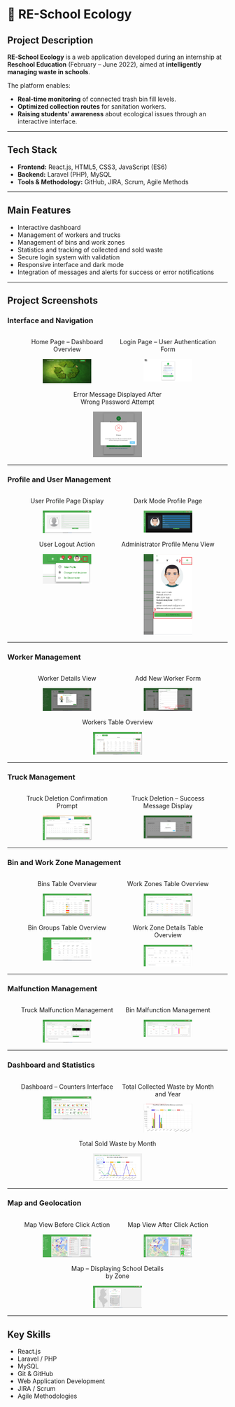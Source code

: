 # 🌱 RE-School Ecology

## Project Description
**RE-School Ecology** is a web application developed during an internship at **Reschool Education** (February – June 2022), aimed at **intelligently managing waste in schools**.

The platform enables:
- **Real-time monitoring** of connected trash bin fill levels.  
- **Optimized collection routes** for sanitation workers.  
- **Raising students’ awareness** about ecological issues through an interactive interface.  

---

## Tech Stack
- **Frontend:** React.js, HTML5, CSS3, JavaScript (ES6)  
- **Backend:** Laravel (PHP), MySQL  
- **Tools & Methodology:** GitHub, JIRA, Scrum, Agile Methods  

---

## Main Features
- Interactive dashboard
- Management of workers and trucks
- Management of bins and work zones
- Statistics and tracking of collected and sold waste
- Secure login system with validation
- Responsive interface and dark mode
- Integration of messages and alerts for success or error notifications

---

## Project Screenshots

### Interface and Navigation

<div align="center">
  <div style="display:inline-block; width:45%; vertical-align:top;">
    <p>Home Page – Dashboard Overview</p>
    <img src="./screenshots/1-accueil.png" width="49%">
  </div>

  <div style="display:inline-block; width:45%; vertical-align:top;">
    <p>Login Page – User Authentication Form</p>
    <img src="./screenshots/2-login.PNG" width="49%">
  </div>

</div>

<div align="center">

  <div style="display:inline-block; width:45%; vertical-align:top;">
    <p>Error Message Displayed After Wrong Password Attempt</p>
    <img src="./screenshots/3-mauvais_mot_de_passe.png" width="49%">
  </div>

</div>

---

### Profile and User Management
<div align="center">

  <div style="display:inline-block; width:45%; vertical-align:top;">
    <p>User Profile Page Display</p>
    <img src="./screenshots/4-profil.png" width="49%">
  </div>

  <div style="display:inline-block; width:45%; vertical-align:top;">
    <p>Dark Mode Profile Page</p>
    <img src="./screenshots/5-dark_profile.png" width="49%">
  </div>

</div>

<div align="center">

  <div style="display:inline-block; width:45%; vertical-align:top;">
    <p>User Logout Action</p>
    <img src="./screenshots/6-logout.png" width="49%">
  </div>

  <div style="display:inline-block; width:45%; vertical-align:top;">
    <p>Administrator Profile Menu View</p>
    <img src="./screenshots/6-affichage-profile-gestionnaire-menu.png" width="49%">
  </div>

</div>

---

### Worker Management
<div align="center">

  <div style="display:inline-block; width:45%; vertical-align:top;">
    <p>Worker Details View</p>
    <img src="./screenshots/7-afficher_details_ouvrier.png" width="49%">
  </div>

  <div style="display:inline-block; width:45%; vertical-align:top;">
    <p>Add New Worker Form</p>
    <img src="./screenshots/8-ajout_nouveau_ouvrier.png" width="49%">
  </div>

</div>

<div align="center">

  <div style="display:inline-block; width:45%; vertical-align:top;">
    <p>Workers Table Overview</p>
    <img src="./screenshots/9-tableau_ouvrier.png" width="49%">
  </div>

</div>

---

### Truck Management
<div align="center">

  <div style="display:inline-block; width:45%; vertical-align:top;">
    <p>Truck Deletion Confirmation Prompt</p>
    <img src="./screenshots/10-camion_supprimer.png" width="49%">
  </div>

  <div style="display:inline-block; width:45%; vertical-align:top;">
    <p>Truck Deletion – Success Message Display</p>
    <img src="./screenshots/11-camion_succes_supprim.png" width="49%">
  </div>

</div>

---

### Bin and Work Zone Management
<div align="center">

  <div style="display:inline-block; width:45%; vertical-align:top;">
    <p>Bins Table Overview</p>
    <img src="./screenshots/12-tableau_poubelle.png" width="49%">
  </div>

  <div style="display:inline-block; width:45%; vertical-align:top;">
    <p>Work Zones Table Overview</p>
    <img src="./screenshots/13-tableau_zone_travail.png" width="49%">
  </div>

</div>

<div align="center">

  <div style="display:inline-block; width:45%; vertical-align:top;">
    <p>Bin Groups Table Overview</p>
    <img src="./screenshots/14-tableau_group_poubelle.png" width="49%">
  </div>

  <div style="display:inline-block; width:45%; vertical-align:top;">
    <p>Work Zone Details Table Overview</p>
    <img src="./screenshots/15-tableau_details_zone_travail.png" width="49%">
  </div>

</div>

---

### Malfunction Management
<div align="center">

  <div style="display:inline-block; width:45%; vertical-align:top;">
    <p>Truck Malfunction Management</p>
    <img src="./screenshots/16-gestion-pannes-camions.png" width="49%">
  </div>

  <div style="display:inline-block; width:45%; vertical-align:top;">
    <p>Bin Malfunction Management</p>
    <img src="./screenshots/17-gestion-pannes-poubelles.png" width="49%">
  </div>

</div>

---

### Dashboard and Statistics
<div align="center">

  <div style="display:inline-block; width:45%; vertical-align:top;">
    <p>Dashboard – Counters Interface</p>
    <img src="./screenshots/18-interface_dashboard_compteur.png" width="49%">
  </div>

  <div style="display:inline-block; width:45%; vertical-align:top;">
    <p>Total Collected Waste by Month and Year</p>
    <img src="./screenshots/19-total_dechet_collecte_mois_annee.PNG" width="49%">
  </div>

</div>

<div align="center">

  <div style="display:inline-block; width:45%; vertical-align:top;">
    <p>Total Sold Waste by Month</p>
    <img src="./screenshots/20-total_dechet_vendus_par_mois.PNG" width="49%">
  </div>

</div>

---

### Map and Geolocation
<div align="center">

  <div style="display:inline-block; width:45%; vertical-align:top;">
    <p>Map View Before Click Action</p>
    <img src="./screenshots/21-map_avant_clique.png" width="49%">
  </div>

  <div style="display:inline-block; width:45%; vertical-align:top;">
    <p>Map View After Click Action</p>
    <img src="./screenshots/22-map_apres_clique.png" width="49%">
  </div>

</div>

<div align="center">

  <div style="display:inline-block; width:45%; vertical-align:top;">
    <p>Map – Displaying School Details by Zone</p>
    <img src="./screenshots/23-map_clique_card_affichage_detail_etablissement_par_zone.png" width="49%">
  </div>

</div>

---

## Key Skills
- React.js  
- Laravel / PHP  
- MySQL  
- Git & GitHub  
- Web Application Development  
- JIRA / Scrum  
- Agile Methodologies
